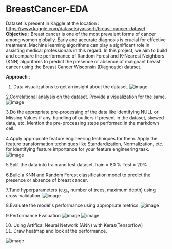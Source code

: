 # BreastCancer-EDA
Dataset is present in Kaggle at the location : https://www.kaggle.com/datasets/yasserh/breast-cancer-dataset .
**Objective** : Breast cancer is one of the most prevalent forms of cancer among women globally. Early and accurate diagnosis is crucial for effective treatment. Machine learning algorithms can play a significant role in assisting medical professionals in this regard. In this project, we aim to build and compare the performance of Random Forest and K-Nearest Neighbors (KNN) algorithms to predict the presence or absence of malignant breast cancer using the Breast Cancer Wisconsin (Diagnostic) dataset.

**Approach** :

1. Data visualizations to get an insight about the dataset.
![image](https://github.com/pushkar243/BreastCancer-EDA/assets/8349513/3e72dc30-42ec-46ad-84b8-3b5bb33ac346)

2.Correlational analysis on the dataset. Provide a visualization for the same. 
![image](https://github.com/pushkar243/BreastCancer-EDA/assets/8349513/1a070ecf-6086-4c81-8fcd-78311465dd17)

3.Do the appropriate pre-processing of the data like identifying NULL or Missing Values if any, handling of outliers if present in the dataset, skewed data, etc. Mention the pre-processing steps performed in the markdown cell. 

4.Apply appropriate feature engineering techniques for them. Apply the feature transformation techniques like Standardization, Normalization, etc. for identifying feature importance for your feature engineering task.
![image](https://github.com/pushkar243/BreastCancer-EDA/assets/8349513/c1f87ec4-102c-42ac-9ff2-2c0bf4962a48)

5.Split the data into train and test dataset.Train = 80 % Test = 20%

6.Build a KNN and Random Forest classification model to predict the presence or absence of breast cancer.

7.Tune hyperparameters (e.g., number of trees, maximum depth) using cross-validation.
![image](https://github.com/pushkar243/BreastCancer-EDA/assets/8349513/97b3b166-4bd0-4988-96a6-380fc8527040)

8.Evaluate the model's performance using appropriate metrics.
![image](https://github.com/pushkar243/BreastCancer-EDA/assets/8349513/80fa560f-32dd-45e8-9aab-19f3ec59dcf5)

9.Performance Evaluation
![image](https://github.com/pushkar243/BreastCancer-EDA/assets/8349513/f340f7bb-5421-4de9-90a1-3aaef344be6f)
![image](https://github.com/pushkar243/BreastCancer-EDA/assets/8349513/9bb36598-7f6b-488e-8c90-0c414ad962ab)

10. Using Artifical Neural Network (ANN) with Keras(Tensorflow)
11. Draw heatmap and look at the performance.

![image](https://github.com/pushkar243/BreastCancer-EDAandModel/assets/8349513/1ce30bfb-3f63-4aa7-9755-77a0504324fb)
